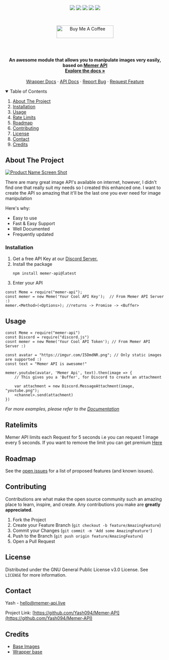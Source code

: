 
<p align="center">
   <img src="https://img.shields.io/npm/dt/memer-api?style=for-the-badge">
   <img src="https://img.shields.io/github/stars/Yash094/Memer-API.svg?style=for-the-badge">
   <img src="https://img.shields.io/github/issues/Yash094/Memer-API.svg?style=for-the-badge">
   <img src="https://img.shields.io/npm/v/memer-api?style=for-the-badge">
   <img src="https://img.shields.io/github/license/Yash094/Memer-API.svg?style=for-the-badge">
</p>   

<!-- PROJECT LOGO -->
<br />
     <p align="center"> <a href="https://www.buymeacoffee.com/memerapi" target="_blank"><img src="https://cdn.buymeacoffee.com/buttons/default-orange.png" alt="Buy Me A Coffee" height="40" width="180"></a></p>
<p align="center">

<p align="center"><a href="https://memer-api.js.org/"><img align="center" style="width:0.5px" src="https://cdn.discordapp.com/attachments/801132434283954199/881571725106618428/memer_api.png"/></a></p><br/>

  <p align="center">
    <strong> An awesome module that allows you to manipulate images very easily, based on <a href="https://memer-api.live"> Memer API </a></strong>
    <br />
    <a href="https://memer-api.js.org"><strong>Explore the docs »</strong></a>
    <br />
    <br />
    <a href="https://memer-api.js.org">Wrapper Docs</a>
    ·
    <a href="https://memer-api.live">API Docs</a>
    ·
    <a href="https://github.com/Yash094/Memer-API/issues">Report Bug</a>
    ·
    <a href="https://github.com/Yash094/Memer-API/issues">Request Feature</a>
  </p>
</p>


<!-- TABLE OF CONTENTS -->
<details open="open">
  <summary>Table of Contents</summary>
  <ol>
    <li>
      <a href="#about-the-project">About The Project</a>
      <ul>
      </ul>
    </li>
    <li>
     <a href="#installation">Installation</a>
    </li>
    <li><a href="#usage">Usage</a></li>
    <li><a href="#ratelimits">Rate Limits</a>
    <li><a href="#roadmap">Roadmap</a></li>
    <li><a href="#contributing">Contributing</a></li>
    <li><a href="#license">License</a></li>
    <li><a href="#contact">Contact</a></li>
    <li><a href="#credits">Credits</a></li>
  </ol>
</details>



<!-- ABOUT THE PROJECT -->
## About The Project

[![Product Name Screen Shot][product-screenshot]]()

There are many great image API's available on internet, however, I didn't find one that really suit my needs so I created this enhanced one. I want to create the API so amazing that it'll be the last one you ever need for image manipulation

Here's why:
* Easy to use
* Fast & Easy Support
* Well Documented
* Frequently updated





### Installation

1. Get a free API Key at our [Discord Server.](https://memer-api.live/discord)
2. Install the package
   ```sh
   npm install memer-api@latest
   ```
3. Enter your API
```JS
const Meme = require("memer-api");
const memer = new Meme('Your Cool API Key');  // From Memer API Server :)
memer.<Method>(<Options>); //returns -> Promise -> <Buffer>
```



<!-- USAGE EXAMPLES -->
## Usage

```JS
const Meme = require("memer-api")
const Discord = require("discord.js")
cosnt memer = new Meme('Your Cool API Token'); // From Memer API Server :)

const avatar = "https://imgur.com/I5DmdNR.png"; // Only static images are supported :)
const text = "Memer API is awesome!"

memer.youtube(avatar, 'Memer Api', text).then(image => {
    // This gives you a 'Buffer', for Discord to create an attachment
    
    var attachment = new Discord.MessageAttachment(image, "youtube.png");
    <channel>.send(attachment)
})
```
_For more examples, please refer to the [Documentation](https://memer-api.js.org)_


<!-- limits -->
## Ratelimits
Memer API limits each Request for 5 seconds i.e you can request 1 image every 5 seconds.
If you want to remove the limit you can get premium [Here](https://memer-api.live/premium)

<!-- ROADMAP -->
## Roadmap

See the [open issues](https://github.com/Yash094/Memer-API/issues) for a list of proposed features (and known issues).



<!-- CONTRIBUTING -->
## Contributing

Contributions are what make the open source community such an amazing place to learn, inspire, and create. Any contributions you make are **greatly appreciated**.

1. Fork the Project
2. Create your Feature Branch (`git checkout -b feature/AmazingFeature`)
3. Commit your Changes (`git commit -m 'Add some AmazingFeature'`)
4. Push to the Branch (`git push origin feature/AmazingFeature`)
5. Open a Pull Request



<!-- LICENSE -->
## License

Distributed under the GNU General Public License v3.0 License. See `LICENSE` for more information.



<!-- CONTACT -->
## Contact

Yash - hello@memer-api.live

Project Link: [https://github.com/Yash094/Memer-API](https://github.com/Yash094/Memer-API)



<!-- Credits -->
## Credits
* [Base Images](https://github.com/DankMemer/imgen)
* [Wrapper base](https://github.com/DevSnowflake/dankmemer.js#readme)




<!-- MARKDOWN LINKS & IMAGES -->

[license-shield]: https://img.shields.io/github/license/Yash094/Memer-API.svg?style=for-the-badge
[license-url]: https://github.com/Yash094/Memer-API/blob/master/LICENSE.txt
[product-screenshot]: https://camo.githubusercontent.com/ad3c11a758f25c906f2eb2aa0283c467ba3a26ef837be2605ec8e427b6a0c42e/68747470733a2f2f63646e2e646973636f72646170702e636f6d2f6174746163686d656e74732f3830363735303835333934373731393736302f3834333537393031393832333534363336382f6d656d65722d6170695f707265766965772e706e67
